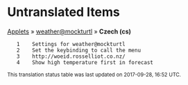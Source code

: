 # Untranslated Items
[Applets](../../../README.md) &#187; [weather@mockturtl](../README.md) &#187; **Czech (cs)**

       1	Settings for weather@mockturtl
       2	Set the keybinding to call the menu
       3	http://woeid.rosselliot.co.nz/
       4	Show high temperature first in forecast

<sup>This translation status table was last updated on 2017-09-28, 16:52 UTC.</sup>
